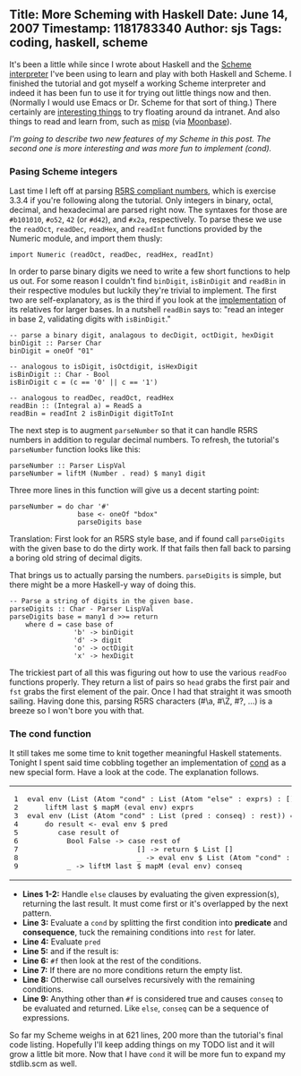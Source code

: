 Title: More Scheming with Haskell
Date: June 14, 2007
Timestamp: 1181783340
Author: sjs
Tags: coding, haskell, scheme
----

It's been a little while since I wrote about Haskell and the <a href="2007.05.03-a-scheme-parser-in-haskell-part-1">Scheme interpreter</a> I've been using to learn and play with both Haskell and Scheme. I finished the tutorial and got myself a working Scheme interpreter and indeed it has been fun to use it for trying out little things now and then. (Normally I would use Emacs or Dr. Scheme for that sort of thing.) There certainly are <a href="http://www.lshift.net/blog/2007/06/11/folds-and-continuation-passing-style">interesting things</a> to try floating around da intranet. And also things to read and learn from, such as <a href="http://cubiclemuses.com/cm/blog/tags/Misp">misp</a> (via <a href="http://moonbase.rydia.net/mental/blog/programming/misp-is-a-lisp">Moonbase</a>).

*I'm going to describe two new features of my Scheme in this post. The second one is more interesting and was more fun to implement (cond).*

### Pasing Scheme integers ###

Last time I left off at parsing <a href="http://www.schemers.org/Documents/Standards/R5RS/HTML/r5rs-Z-H-9.html#%_sec_6.3.5">R5RS compliant numbers</a>, which is exercise 3.3.4 if you're following along the tutorial. Only integers in binary, octal, decimal, and hexadecimal are parsed right now. The syntaxes for those are <code>#b101010</code>, <code>#o52</code>, <code>42</code> (or <code>#d42</code>), and <code>#x2a</code>, respectively. To parse these we use the <code>readOct</code>, <code>readDec</code>, <code>readHex</code>, and <code>readInt</code> functions provided by the Numeric module, and import them thusly:

    import Numeric (readOct, readDec, readHex, readInt)

In order to parse binary digits we need to write a few short functions to help us out. For some reason I couldn't find <code>binDigit</code>, <code>isBinDigit</code> and <code>readBin</code> in their respective modules but luckily they're trivial to implement. The first two are self-explanatory, as is the third if you look at the <a href="http://www.cse.ogi.edu/~diatchki/MonadTransformers/pfe.cgi?Numeric">implementation</a> of its relatives for larger bases. In a nutshell <code>readBin</code> says to: "read an integer in base 2, validating digits with <code>isBinDigit</code>."

<pre><code>-- parse a binary digit, analagous to decDigit, octDigit, hexDigit
binDigit :: Parser Char
binDigit = oneOf "01" 

-- analogous to isDigit, isOctdigit, isHexDigit
isBinDigit :: Char - Bool
isBinDigit c = (c == '0' || c == '1')

-- analogous to readDec, readOct, readHex
readBin :: (Integral a) = ReadS a
readBin = readInt 2 isBinDigit digitToInt</code></pre>

The next step is to augment <code>parseNumber</code> so that it can handle R5RS numbers in addition to regular decimal numbers. To refresh, the tutorial's <code>parseNumber</code> function looks like this:

    parseNumber :: Parser LispVal
    parseNumber = liftM (Number . read) $ many1 digit

Three more lines in this function will give us a decent starting point:

    parseNumber = do char '#'
                     base <- oneOf "bdox"
                     parseDigits base

Translation: First look for an R5RS style base, and if found call <code>parseDigits</code> with the given base to do the dirty work. If that fails then fall back to parsing a boring old string of decimal digits.

That brings us to actually parsing the numbers. <code>parseDigits</code> is simple, but there might be a more Haskell-y way of doing this.

<pre><code>-- Parse a string of digits in the given base.
parseDigits :: Char - Parser LispVal
parseDigits base = many1 d >>= return
    where d = case base of
                'b' -> binDigit
                'd' -> digit
                'o' -> octDigit
                'x' -> hexDigit
</code></pre>

The trickiest part of all this was figuring out how to use the various <code>readFoo</code> functions properly. They return a list of pairs so <code>head</code> grabs the first pair and <code>fst</code> grabs the first element of the pair. Once I had that straight it was smooth sailing. Having done this, parsing R5RS characters (#\a, #\Z, #\?, ...) is a breeze so I won't bore you with that.

### The cond function ###

It still takes me some time to knit together meaningful Haskell statements. Tonight I spent said time cobbling together an implementation of <a href="http://schemers.org/Documents/Standards/R5RS/HTML/r5rs-Z-H-7.html#%_sec_4.1.5">cond</a> as a new special form. Have a look at the code. The explanation follows.


<table class="CodeRay"><tr>
  <td class="line_numbers" title="click to toggle" onclick="with (this.firstChild.style) { display = (display == '') ? 'none' : '' }"><pre>1<tt>
</tt>2<tt>
</tt>3<tt>
</tt>4<tt>
</tt>5<tt>
</tt>6<tt>
</tt>7<tt>
</tt>8<tt>
</tt>9<tt>
</tt></pre></td>
  <td class="code"><pre ondblclick="with (this.style) { overflow = (overflow == 'auto' || overflow == '') ? 'visible' : 'auto' }">eval env (List (Atom "cond" : List (Atom "else" : exprs) : [])) =<tt>
</tt>    liftM last $ mapM (eval env) exprs<tt>
</tt>eval env (List (Atom "cond" : List (pred : conseq) : rest)) = <tt>
</tt>    do result &lt;- eval env $ pred<tt>
</tt>       case result of<tt>
</tt>         Bool False -&gt; case rest of<tt>
</tt>                         [] -&gt; return $ List []<tt>
</tt>                         _ -&gt; eval env $ List (Atom "cond" : rest)<tt>
</tt>         _ -&gt; liftM last $ mapM (eval env) conseq</pre></td>
</tr></table>


 * __Lines 1-2:__ Handle <code>else</code> clauses by evaluating the given expression(s), returning the last result. It must come first or it's overlapped by the next pattern.
 * __Line 3:__ Evaluate a <code>cond</code> by splitting the first condition into <strong>predicate</strong> and <strong>consequence</strong>, tuck the remaining conditions into <code>rest</code> for later.
 * __Line 4:__ Evaluate <code>pred</code>
 * __Line 5:__ and if the result is:
 * __Line 6:__ <code>#f</code> then look at the rest of the conditions.
 * __Line 7:__ If there are no more conditions return the empty list.
 * __Line 8:__ Otherwise call ourselves recursively with the remaining conditions.
 * __Line 9:__ Anything other than <code>#f</code> is considered true and causes <code>conseq</code> to be evaluated and returned. Like <code>else</code>, <code>conseq</code> can be a sequence of expressions.

So far my Scheme weighs in at 621 lines, 200 more than the tutorial's final code listing. Hopefully I'll keep adding things on my TODO list and it will grow a little bit more. Now that I have <code>cond</code> it will be more fun to expand my stdlib.scm as well.
